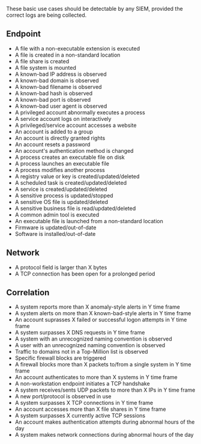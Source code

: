 These basic use cases should be detectable by any SIEM, provided the correct logs are being collected.

## Endpoint
- A file with a non-executable extension is executed
- A file is created in a non-standard location
- A file share is created
- A file system is mounted
- A known-bad IP address is observed
- A known-bad domain is observed
- A known-bad filename is observed
- A known-bad hash is observed
- A known-bad port is observed
- A known-bad user agent is observed
- A privileged account abnormally executes a process
- A service account logs on interactively
- A privileged/service account accesses a website
- An account is added to a group
- An account is directly granted rights
- An account resets a password
- An account's authentication method is changed
- A process creates an executable file on disk
- A process launches an executable file
- A process modifies another process
- A registry value or key is created/updated/deleted
- A scheduled task is created/updated/deleted
- A service is created/updated/deleted
- A sensitive process is updated/stopped
- A sensitive OS file is updated/deleted
- A sensitive business file is read/updated/deleted
- A common admin tool is executed
- An executable file is launched from a non-standard location
- Firmware is updated/out-of-date
- Software is installed/out-of-date

## Network

- A protocol field is larger than X bytes
- A TCP connection has been open for a prolonged period


## Correlation
- A system reports more than X anomaly-style alerts in Y time frame
- A system alerts on more than X known-bad-style alerts in Y time frame
- An account suprasses X failed or successful logon attempts in Y time frame
- A system surpasses X DNS requests in Y time frame
- A system with an unrecognized naming convention is observed
- A user with an unrecognized naming convention is observed
- Traffic to domains not in a Top-Million list is observed
- Specific firewall blocks are triggered
- A firewall blocks more than X packets to/from a single system in Y time frame
- An account authenticates to more than X systems in Y time frame
- A non-workstation endpoint initiates a TCP handshake
- A system receives/sents UDP packets to more than X IPs in Y time frame
- A new port/protocol is observed in use
- A system surpasses X TCP connections in Y time frame
- An account accesses more than X file shares in Y time frame
- A system surpasses X currently active TCP sessions
- An account makes authentication attempts during abnormal hours of the day
- A system makes network connections during abnormal hours of the day